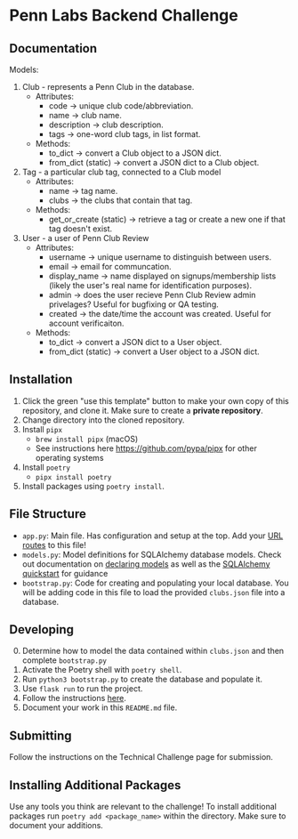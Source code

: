 # Penn Labs Backend Challenge

## Documentation

Models: 
1. Club - represents a Penn Club in the database.
   - Attributes: 
      - code -> unique club code/abbreviation.
      - name -> club name.
      - description -> club description.
      - tags -> one-word club tags, in list format.
   - Methods:
      - to_dict -> convert a Club object to a JSON dict.
      - from_dict (static) -> convert a JSON dict to a Club object.
2. Tag - a particular club tag, connected to a Club model 
   - Attributes:
      - name -> tag name.
      - clubs -> the clubs that contain that tag.
   - Methods:
      - get_or_create (static) -> retrieve a tag or create a new one if that tag doesn't exist.
3. User - a user of Penn Club Review
   - Attributes:
      - username -> unique username to distinguish between users.
      - email -> email for communcation.
      - display_name -> name displayed on signups/membership lists (likely the user's real name for identification purposes).
      - admin -> does the user recieve Penn Club Review admin privelages? Useful for bugfixing or QA testing. 
      - created -> the date/time the account was created. Useful for account verificaiton. 
   - Methods:
      - to_dict -> convert a JSON dict to a User object.
      - from_dict (static) -> convert a User object to a JSON dict.


## Installation

1. Click the green "use this template" button to make your own copy of this repository, and clone it. Make sure to create a **private repository**.
2. Change directory into the cloned repository.
3. Install `pipx`
   - `brew install pipx` (macOS)
   - See instructions here https://github.com/pypa/pipx for other operating systems
4. Install `poetry`
   - `pipx install poetry`
5. Install packages using `poetry install`.

## File Structure

- `app.py`: Main file. Has configuration and setup at the top. Add your [URL routes](https://flask.palletsprojects.com/en/1.1.x/quickstart/#routing) to this file!
- `models.py`: Model definitions for SQLAlchemy database models. Check out documentation on [declaring models](https://flask-sqlalchemy.palletsprojects.com/en/2.x/models/) as well as the [SQLAlchemy quickstart](https://flask-sqlalchemy.palletsprojects.com/en/2.x/quickstart/#quickstart) for guidance
- `bootstrap.py`: Code for creating and populating your local database. You will be adding code in this file to load the provided `clubs.json` file into a database.

## Developing

0. Determine how to model the data contained within `clubs.json` and then complete `bootstrap.py`
1. Activate the Poetry shell with `poetry shell`.
2. Run `python3 bootstrap.py` to create the database and populate it.
3. Use `flask run` to run the project.
4. Follow the instructions [here](https://www.notion.so/pennlabs/Backend-Challenge-862656cb8b7048db95aaa4e2935b77e5).
5. Document your work in this `README.md` file.

## Submitting

Follow the instructions on the Technical Challenge page for submission.

## Installing Additional Packages

Use any tools you think are relevant to the challenge! To install additional packages
run `poetry add <package_name>` within the directory. Make sure to document your additions.
